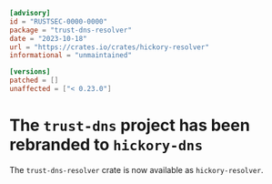 ```toml
[advisory]
id = "RUSTSEC-0000-0000"
package = "trust-dns-resolver"
date = "2023-10-18"
url = "https://crates.io/crates/hickory-resolver"
informational = "unmaintained"

[versions]
patched = []
unaffected = ["< 0.23.0"]
```

# The `trust-dns` project has been rebranded to `hickory-dns`

The `trust-dns-resolver` crate is now available as `hickory-resolver`.
